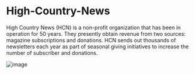 # High-Country-News

High Country News (HCN) is a non-profit organization that has been in operation for 50 years. 
They presently obtain revenue from two sources: magazine subscriptions and donations. 
HCN sends out thousands of newsletters each year as part of seasonal giving initiatives to increase the number of subscriber and donations. 

![image](https://user-images.githubusercontent.com/91350558/222982771-9fb91012-c225-4bad-a513-78df983cb2d9.png)
